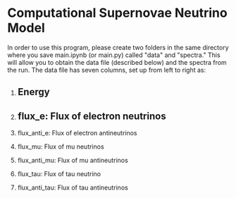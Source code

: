 # Computational Supernovae Neutrino Model

In order to use this program, please create two folders in the same directory where you save main.ipynb (or main.py) called "data" and "spectra." This will allow you to obtain the data file (described below) and the spectra from the run. The data file has seven columns, set up from left to right as:

1) ## Energy

2) ## flux_e: Flux of electron neutrinos

3) flux_anti_e: Flux of electron antineutrinos

4) flux_mu: Flux of mu neutrinos

5) flux_anti_mu: Flux of mu antineutrinos

6) flux_tau: Flux of tau neutrino

7) flux_anti_tau: Flux of tau antineutrinos
